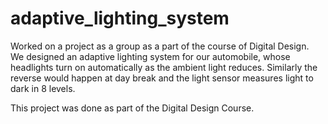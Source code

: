 # adaptive_lighting_system
Worked on a project as a group as a part of the course of Digital Design. <br> We designed an adaptive lighting system for our automobile, whose headlights turn on automatically as the ambient light reduces. Similarly the reverse would happen at day break and the light sensor measures light to dark in 8 levels.

This project was done as part of the Digital Design Course.

